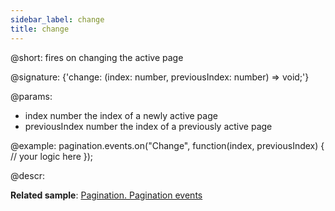 ```yaml
---
sidebar_label: change
title: change
---          
```


@short: fires on changing the active page

@signature: {'change: (index: number, previousIndex: number) => void;'}

@params:
- index     number  the index of a newly active page
- previousIndex     number  the index of a previously active page


@example:
pagination.events.on("Change", function(index, previousIndex) {
  // your logic here
});



@descr:



**Related sample**: [Pagination. Pagination events](https://snippet.dhtmlx.com/mlrtmj7p)

